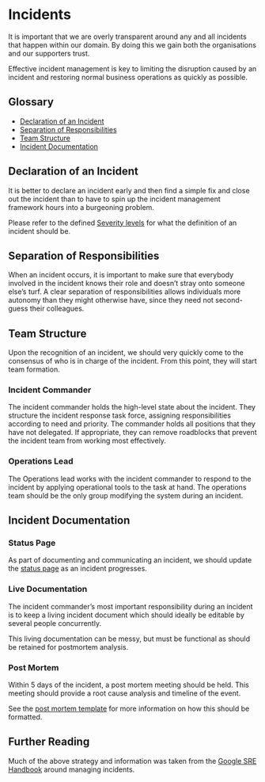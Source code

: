 # Incidents

It is important that we are overly transparent around any and all incidents that happen within our domain. By doing this 
we gain both the organisations and our supporters trust.

Effective incident management is key to limiting the disruption caused by an incident and restoring normal business 
operations as quickly as possible.

## Glossary

* [Declaration of an Incident](#declaration-of-an-incident)
* [Separation of Responsibilities](#separation-of-responsibilities)
* [Team Structure](#team-structure)
* [Incident Documentation](#incident-documentation)

## Declaration of an Incident
It is better to declare an incident early and then find a simple fix and close out the incident than to have to spin up 
the incident management framework hours into a burgeoning problem.

Please refer to the defined [Severity levels](severity-levels.md) for what the definition of an incident should be.

## Separation of Responsibilities

When an incident occurs, it is  important to make sure that everybody involved in the incident knows their role and 
doesn’t stray onto someone else’s turf. A clear separation of responsibilities allows individuals more autonomy than 
they might otherwise have, since they need not second-guess their colleagues.

## Team Structure

Upon the recognition of an incident, we should very quickly come to the consensus of who is in charge of the incident.
From this point, they will start team formation.

### Incident Commander

The incident commander holds the high-level state about the incident. They structure the incident response task force, 
assigning responsibilities according to need and priority. The commander holds all positions that they have 
not delegated. If appropriate, they can remove roadblocks that prevent the incident team from working most effectively.

### Operations Lead
The Operations lead works with the incident commander to respond to the incident by applying operational tools to the 
task at hand. The operations team should be the only group modifying the system during an incident.

## Incident Documentation

### Status Page
As part of documenting and communicating an incident, we should update the [status page](https://status.comicrelief.com)
as an incident progresses.

### Live Documentation
The incident commander’s most important responsibility during an incident is to keep a living incident document which
should ideally be editable by several people concurrently.

This living documentation can be messy, but must be functional as should be retained for postmortem analysis.

### Post Mortem
Within 5 days of the incident, a post mortem meeting should be held. This meeting should provide a root cause analysis
and timeline of the event. 

See the [post mortem template](post-mortem-template.md) for more information on how this should be formatted.

## Further Reading

Much of the above strategy and information was taken from the 
[Google SRE Handbook](https://landing.google.com/sre/sre-book/chapters/managing-incidents/) around managing incidents.
